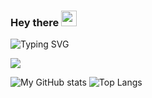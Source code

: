 ### Hey there <img src="https://media.giphy.com/media/hvRJCLFzcasrR4ia7z/giphy.gif" width="25px">
![Typing SVG](https://readme-typing-svg.herokuapp.com/?font=roboto&color=%4568FF&size=18&vCenter=true&height=16&lines=Hello%20There,%20I%20am%20Sasutski)

![](https://visitor-badge.glitch.me/badge?page_id=Sasutski.Sasutski)
  
  
![My GitHub stats](https://github-readme-stats.vercel.app/api?username=sasutski&count_private=true&show_icons=true&theme=monokai)
![Top Langs](https://github-readme-stats.vercel.app/api/top-langs/?username=sasutski&theme=monokai&layout=compact&count_private=true&langs_count=6)</br>
